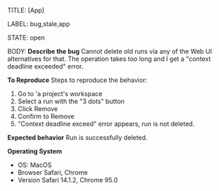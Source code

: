TITLE:
[App] 

LABEL:
bug,stale,app

STATE:
open

BODY:
**Describe the bug**
Cannot delete old runs via any of the Web UI alternatives for that. The operation takes too long and I get a "context deadline exceeded" error.

**To Reproduce**
Steps to reproduce the behavior:
1. Go to 'a project's workspace
2. Select a run with the "3 dots" button
3. Click Remove
4. Confirm to Remove
5. "Context deadline exceed" error appears, run is not deleted.

**Expected behavior**
Run is successfully deleted.


**Operating System**
 - OS: MacOS
 - Browser Safari, Chrome
 - Version Safari 14.1.2, Chrome 95.0



